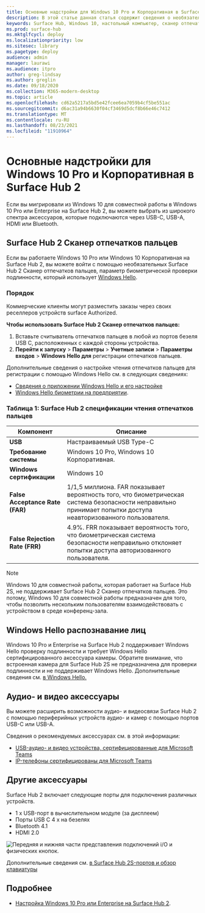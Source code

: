 ```yaml
---
title: Основные надстройки для Windows 10 Pro и Корпоративная в Surface Hub 2
description: В этой статье данная статья содержит сведения о необязательных аксессуарах, которые можно использовать Windows 10 Pro или Enterprise на Surface Hub 2.
keywords: Surface Hub, Windows 10, настольный компьютер, сканер отпечатков пальцев, Windows Hello
ms.prod: surface-hub
ms.mktglfcycl: deploy
ms.localizationpriority: low
ms.sitesec: library
ms.pagetype: deploy
audience: admin
manager: laurawi
ms.audience: itpro
author: greg-lindsay
ms.author: greglin
ms.date: 09/18/2020
ms.collection: M365-modern-desktop
ms.topic: article
ms.openlocfilehash: cd62a5217a5bd5e42fcee6ea7059b4cf5be551ac
ms.sourcegitcommit: d6ac31a94b6630f04cf3469d5dcf8b66e46c7412
ms.translationtype: MT
ms.contentlocale: ru-RU
ms.lasthandoff: 08/23/2021
ms.locfileid: "11910964"
---
```

# <a name="essential-add-ons-for-windows-10-pro-and-enterprise-on-surface-hub-2"></a>Основные надстройки для Windows 10 Pro и Корпоративная в Surface Hub 2

Если вы мигрировали из Windows 10 для совместной работы в Windows 10 Pro или Enterprise на Surface Hub 2, вы можете выбрать из широкого спектра аксессуаров, которые подключаются через USB-C, USB-A, HDMI или Bluetooth. 

## <a name="surface-hub-2-fingerprint-reader"></a>Surface Hub 2 Сканер отпечатков пальцев

Если вы работаете Windows 10 Pro или Windows 10 Корпоративная на Surface Hub 2, вы можете войти с помощью необязательных Surface Hub 2 Сканер отпечатков пальцев, параметр биометрической проверки подлинности, который использует [Windows Hello](https://docs.microsoft.com/windows-hardware/design/device-experiences/windows-hello).

### <a name="ordering"></a>Порядок

Коммерческие клиенты могут разместить заказы через своих реселлеров устройств surface Authorized.

**Чтобы использовать Surface Hub 2 Сканер отпечатков пальцев:**

1. Вставьте считыватель отпечатков пальцев в любой из портов безеля USB C, расположенных с каждой стороны устройства.
2. **Перейти к запуску**  >  **Параметры**  >  **Учетные записи**  >  **Параметры входов**  >  **Windows Hello для** регистрации отпечатков пальцев.

Дополнительные сведения о настройке чтения отпечатков пальцев для регистрации с помощью Windows Hello см. в следующих сведениях:

- [Сведения о приложении Windows Hello и его настройке](https://support.microsoft.com/help/4028017/windows-learn-about-windows-hello-and-set-it-up)
- [Windows Hello биометрии на предприятии](https://docs.microsoft.com/windows/security/identity-protection/hello-for-business/hello-biometrics-in-enterprise).

  
### <a name="table-1-surface-hub-2-fingerprint-reader-tech-specs"></a>Таблица 1: Surface Hub 2 спецификации чтения отпечатков пальцев


| Компонент                       | Описание                                                                                                                          |
| ------------------------------- | ------------------------------------------------------------------------------------------------------------------------------------ |
| **USB**                         | Настраиваемый USB Type-C                                                                                                           |
| **Требование системы**          | Windows 10 Pro, Windows 10 Корпоративная.                                                                                               |
| **Windows сертификации**       | Windows 10                                                                                                                           |
| **False Acceptance Rate (FAR)** | 1/1,5 миллиона. FAR показывает вероятность того, что биометрическая система безопасности неправильно принимает попытки доступа неавторизованного пользователя. |
| **False Rejection Rate (FRR)** | 4.9%. FRR показывает вероятность того, что биометрическая система безопасности неправильно отклоняет попытки доступа авторизованного пользователя. |


> [!NOTE]
> Windows 10 для совместной работы, которая работает на Surface Hub 2S, не поддерживает Surface Hub 2 Сканер отпечатков пальцев. Это потому, Windows 10 для совместной работы предназначен для того, чтобы позволить нескольким пользователям взаимодействовать с устройством в среде конференц-зала. 
 
## <a name="windows-hello-face-recognition"></a>Windows Hello распознавание лиц

Windows 10 Pro и Enterprise на Surface Hub 2 поддерживает Windows Hello проверку подлинности и требует Windows Hello сертифицированного аксессуара камеры. Обратите внимание, что встроенная камера для Surface Hub 2S не предназначена для проверки подлинности и не поддерживает Windows Hello. Дополнительные сведения см. [в Windows Hello.](https://docs.microsoft.com/windows-hardware/design/device-experiences/windows-hello)


## <a name="audio-and-video-accessories"></a>Аудио- и видео аксессуары

Вы можете расширить возможности аудио- и видеосвязи Surface Hub 2 с помощью периферийных устройств аудио- и камер с помощью портов USB-C или USB-A.

Сведения о рекомендуемых аксессуарах см. в этой информации:

- [USB-аудио- и видео устройства, сертифицированные для Microsoft Teams](https://docs.microsoft.com/microsoftteams/devices/usb-devices)
- [IP-телефоны сертифицированы для Microsoft Teams](https://docs.microsoft.com/microsoftteams/devices/teams-ip-phones)



## <a name="other-accessories"></a>Другие аксессуары
Surface Hub 2 включает следующие порты для подключения различных устройств. 

- 1 x USB-порт в вычислительном модуле (за дисплеем)
- Порты USB C 4 x на безелях
- Bluetooth 4.1
- HDMI 2.0

 ![Передняя и нижняя части представления подключений i/O и физических кнопок.](images/hub2s-schematic.png)

Дополнительные сведения см. [в Surface Hub 2S-портов и обзор клавиатуры](surface-hub-2s-port-keypad-overview.md)


## <a name="learn-more"></a>Подробнее

- [Настройка Windows 10 Pro или Enterprise на Surface Hub 2](surface-hub-2-post-install.md).